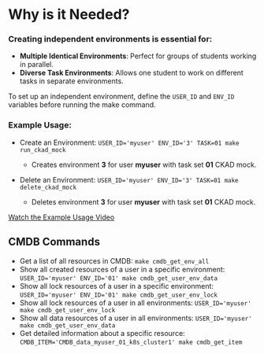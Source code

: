 # Why is it Needed?

### Creating independent environments is essential for:

- **Multiple Identical Environments**: Perfect for groups of students working in parallel.
- **Diverse Task Environments**: Allows one student to work on different tasks in separate environments.

To set up an independent environment, define the `USER_ID` and `ENV_ID` variables before running the make command.

### Example Usage:

- Create an Environment: `USER_ID='myuser' ENV_ID='3' TASK=01 make run_ckad_mock`

  - Creates environment **3** for user **myuser** with task set **01** CKAD mock.

- Delete an Environment: `USER_ID='myuser' ENV_ID='3' TASK=01 make delete_ckad_mock`
  - Deletes environment **3** for user **myuser** with task set **01** CKAD mock.

[Watch the Example Usage Video](https://youtu.be/3H0RMLXGmgg)

## CMDB Commands

- Get a list of all resources in CMDB: `make cmdb_get_env_all`
- Show all created resources of a user in a specific environment: `USER_ID='myuser' ENV_ID='01' make cmdb_get_user_env_data`
- Show all lock resources of a user in a specific environment: `USER_ID='myuser' ENV_ID='01' make cmdb_get_user_env_lock`
- Show all lock resources of a user in all environments: `USER_ID='myuser' make cmdb_get_user_env_lock`
- Show all data resources of a user in all environments: `USER_ID='myuser' make cmdb_get_user_env_data`
- Get detailed information about a specific resource: `CMDB_ITEM='CMDB_data_myuser_01_k8s_cluster1' make cmdb_get_item`
